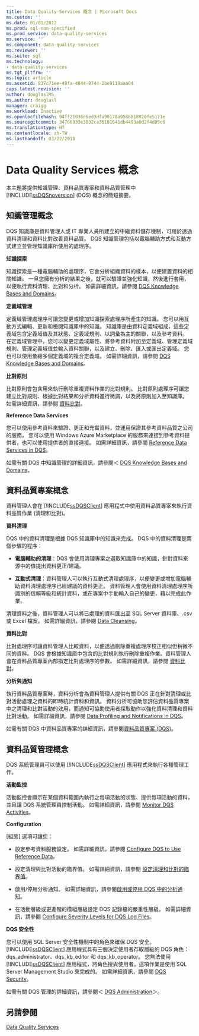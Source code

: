 ```yaml
---
title: Data Quality Services 概念 | Microsoft Docs
ms.custom: ''
ms.date: 01/01/2012
ms.prod: sql-non-specified
ms.prod_service: data-quality-services
ms.service: ''
ms.component: data-quality-services
ms.reviewer: ''
ms.suite: sql
ms.technology:
- data-quality-services
ms.tgt_pltfrm: ''
ms.topic: article
ms.assetid: 837c71ee-48fa-4044-8744-2be9119aaa04
caps.latest.revision: ''
author: douglaslMS
ms.author: douglasl
manager: craigg
ms.workload: Inactive
ms.openlocfilehash: 94ff21036d6ed3dfa98170a9566818820fe5171e
ms.sourcegitcommit: 34766933e3832ca36181641db4493a0d2f4d05c6
ms.translationtype: HT
ms.contentlocale: zh-TW
ms.lasthandoff: 03/22/2018
---
```

# <a name="data-quality-services-concepts"></a>Data Quality Services 概念
  本主題將提供知識管理、資料品質專案和資料品質管理中 [!INCLUDE[ssDQSnoversion](../includes/ssdqsnoversion-md.md)] (DQS) 概念的簡短摘要。  
  
##  <a name="Knowledge"></a> 知識管理概念  
 DQS 知識庫是資料管理人或 IT 專業人員所建立的中繼資料儲存機制，可用於透過資料清理和資料比對改善資料品質。 DQS 知識管理包括以電腦輔助方式和互動方式建立並管理知識庫所使用的處理序。  
  
 **知識探索**  
  
 知識探索是一種電腦輔助的處理序，它會分析組織資料的樣本，以便建置資料的相關知識。 一旦您擁有分析的結果之後，就可以驗證並強化知識，然後進行套用，以便執行資料清理、比對和分析。 如需詳細資訊，請參閱 [DQS Knowledge Bases and Domains](../data-quality-services/dqs-knowledge-bases-and-domains.md)。  
  
 **定義域管理**  
  
 定義域管理處理序可讓您變更或增加知識探索處理序所產生的知識。 您可以用互動方式編輯、更新和檢閱知識庫中的知識。 知識庫是由資料定義域組成，這些定義域包含定義域值及其狀態、定義域規則、以詞彙為主的關聯，以及參考資料。 在定義域管理中，您可以變更定義域屬性、將參考資料附加至定義域、管理定義域規則、管理定義域值並輸入資料關聯，以及建立、刪除、匯入或匯出定義域。 您也可以使用彙總多個定義域的複合定義域。 如需詳細資訊，請參閱 [DQS Knowledge Bases and Domains](../data-quality-services/dqs-knowledge-bases-and-domains.md)。  
  
 **比對原則**  
  
 比對原則會包含用來執行刪除重複資料作業的比對規則。 比對原則處理序可讓您建立比對規則、根據比對結果和分析資料進行微調，以及將原則加入至知識庫。 如需詳細資訊，請參閱 [資料比對](../data-quality-services/data-matching.md)。  
  
 **Reference Data Services**  
  
 您可以使用參考資料來驗證、更正和充實資料，並運用保證其參考資料品質之公司的服務。 您可以使用 Windows Azure Marketplace 的服務來連接到參考資料提供者，也可以使用提供者的直接連接。 如需詳細資訊，請參閱 [Reference Data Services in DQS](../data-quality-services/reference-data-services-in-dqs.md)。  
  
 如需有關 DQS 中知識管理的詳細資訊，請參閱＜ [DQS Knowledge Bases and Domains](../data-quality-services/dqs-knowledge-bases-and-domains.md)。  
  
##  <a name="Projects"></a> 資料品質專案概念  
 資料管理人會在 [!INCLUDE[ssDQSClient](../includes/ssdqsclient-md.md)] 應用程式中使用資料品質專案來執行資料品質作業 (清理和比對)。  
  
 **資料清理**  
  
 DQS 中的資料清理是根據 DQS 知識庫中的知識來完成。 DQS 中的資料清理是兩個步驟的程序：  
  
-   **電腦輔助的清理**：DQS 會使用清理專案之選取知識庫中的知識，針對資料來源中的值提出資料更正/建議。  
  
-   **互動式清理**：資料管理人可以執行互動式清理處理序，以便變更或增加電腦輔助資料清理處理序已經建議的資料更正。 資料管理人會使用資料清理處理序所識別的信賴等級和統計資料，或在專案中手動輸入自己的變更，藉以完成此作業。  
  
 清理資料之後，資料管理人可以將已處理的資料匯出至 SQL Server 資料庫、.csv 或 Excel 檔案。 如需詳細資訊，請參閱 [Data Cleansing](../data-quality-services/data-cleansing.md)。  
  
 **資料比對**  
  
 比對處理序可讓資料管理人比較資料，以便透過刪除重複處理序校正相似但稍微不同的資料。 DQS 會根據知識庫中包含的比對規則執行刪除重複作業。資料管理人會在資料品質專案內部指定比對處理序的參數。 如需詳細資訊，請參閱 [資料比對](../data-quality-services/data-matching.md)。  
  
 **分析與通知**  
  
 執行資料品質專案時，資料分析會為資料管理人提供有關 DQS 正在針對清理或比對活動處理之資料的即時統計資料和資訊。 資料分析可協助您評估資料品質專案中之清理和比對活動的效用，而通知可協助使用者採取動作以強化資料清理和資料比對活動。 如需詳細資訊，請參閱 [Data Profiling and Notifications in DQS](../data-quality-services/data-profiling-and-notifications-in-dqs.md)。  
  
 如需有關 DQS 中資料品質專案的詳細資訊，請參閱[資料品質專案 &#40;DQS&#41;](../data-quality-services/data-quality-projects-dqs.md)。  
  
##  <a name="Admin"></a> 資料品質管理概念  
 DQS 系統管理員可以使用 [!INCLUDE[ssDQSClient](../includes/ssdqsclient-md.md)] 應用程式來執行各種管理工作。  
  
 **活動監控**  
  
 活動監控會顯示在某個資料範圍內執行之每項活動的狀態、提供每項活動的資料，並且讓 DQS 系統管理員控制活動。 如需詳細資訊，請參閱 [Monitor DQS Activities](../data-quality-services/monitor-dqs-activities.md)。  
  
 **Configuration**  
  
 [組態] 選項可讓您：  
  
-   設定參考資料服務設定。 如需詳細資訊，請參閱 [Configure DQS to Use Reference Data](../data-quality-services/configure-dqs-to-use-reference-data.md)。  
  
-   設定清理與比對活動的臨界值。 如需詳細資訊，請參閱 [設定清理和比對的臨界值](../data-quality-services/configure-threshold-values-for-cleansing-and-matching.md)。  
  
-   啟用/停用分析通知。 如需詳細資訊，請參閱[啟用或停用 DQS 中的分析通知](../data-quality-services/enable-or-disable-profiling-notifications-in-dqs.md)。  
  
-   在活動層級或更進階的模組層級設定 DQS 記錄檔的嚴重性層級。 如需詳細資訊，請參閱 [Configure Severity Levels for DQS Log Files](../data-quality-services/configure-severity-levels-for-dqs-log-files.md)。  
  
 **DQS 安全性**  
  
 您可以使用 SQL Server 安全性機制中的角色來確保 DQS 安全。 [!INCLUDE[ssDQSClient](../includes/ssdqsclient-md.md)] 應用程式具有三個決定使用者存取層級的 DQS 角色：dqs_administrator、dqs_kb_editor 和 dqs_kb_operator。 您無法使用 [!INCLUDE[ssDQSClient](../includes/ssdqsclient-md.md)] 應用程式，將角色授與使用者。這項作業是使用 SQL Server Management Studio 來完成的。 如需詳細資訊，請參閱 [DQS Security](../data-quality-services/dqs-security.md)。  
  
 如需有關 DQS 管理的詳細資訊，請參閱＜ [DQS Administration](../data-quality-services/dqs-administration.md)＞。  
  
## <a name="see-also"></a>另請參閱  
 [Data Quality Services](../data-quality-services/data-quality-services.md)  
  
  
